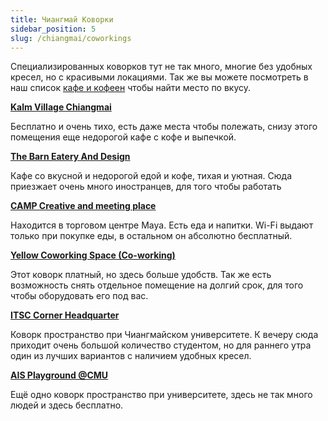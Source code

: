 ```yaml
---
title: Чиангмай Коворки
sidebar_position: 5
slug: /chiangmai/coworkings
---
```


Специализированных коворков тут не так много, многие без удобных кресел, но с красивыми локациями. Так же вы можете посмотреть в наш список [кафе и кофеен](./food.md) чтобы найти место по вкусу.


[**Kalm Village Chiangmai**](https://goo.gl/maps/AAJzxgwzddGaUbRz5)

Бесплатно и очень тихо, есть даже места чтобы полежать, снизу этого помещения еще недорогой кафе с кофе и выпечкой.


[**The Barn Eatery And Design**](https://goo.gl/maps/mxTHPAPvHbGvbHey6)

Кафе со вкусной и недорогой едой и кофе, тихая и уютная. Сюда приезжает очень много иностранцев, для того чтобы работать


[**CAMP Creative and meeting place**](https://goo.gl/maps/Hf3jUKfnG68tcyff7)

Находится в торговом центре Maya. Есть еда и напитки. Wi-Fi выдают только при покупке еды, в остальном он абсолютно бесплатный.


[**Yellow Coworking Space (Co-working)**](https://goo.gl/maps/r8MS9T47f4TgZbNy6)

Этот коворк платный, но здесь больше удобств. Так же есть возможность снять отдельное помещение на долгий срок, для того чтобы оборудовать его под вас.


[**ITSC Corner Headquarter**](https://goo.gl/maps/E2VBnUjyuKU7QEU9A)

Коворк пространство при Чиангмайском университете. К вечеру сюда приходит очень большой количество студентом, но для раннего утра один из лучших вариантов с наличием удобных кресел.


[**AIS Playground @CMU**](https://goo.gl/maps/1HzFnrozeoRJuXoS6)

Ещё одно коворк пространство при университете, здесь не так много людей и здесь бесплатно.
